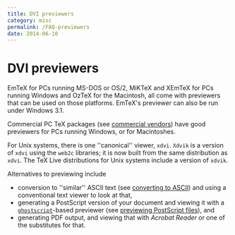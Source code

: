 ```yaml
---
title: DVI previewers
category: misc
permalink: /FAQ-previewers
date: 2014-06-10
---
```


# DVI previewers

EmTeX for PCs running MS-DOS or OS/2, MiKTeX and
XEmTeX for PCs running Windows and OzTeX for the Macintosh, all
come with previewers that can be used on those platforms. EmTeX's
previewer can also be run under Windows&nbsp;3.1.

Commercial PC TeX packages (see 
[commercial vendors](/FAQ-commercial))
have good previewers for PCs running Windows, or for Macintoshes.

For Unix systems, there is one ''canonical'' viewer, `xdvi`.
`Xdvik` is a version of `xdvi` using the
`web2c` libraries; it is now built from the same distribution
as `xdvi`.  The TeX&nbsp;Live distributions for Unix systems
include a version of `xdvik`.

Alternatives to previewing include
  

-  conversion to ''similar'' ASCII text (see
    [converting to ASCII](/FAQ-toascii)) and using a
    conventional text viewer to look at that,
-  generating a PostScript version of your document and viewing it
    with a
    [`ghostscript`](https://www.ghostscript.com/)-based
    previewer (see 
    [previewing PostScript files](/FAQ-PSpreview)), and
-  generating  PDF output, and viewing that with
    _Acrobat Reader_ or one of the substitutes for that.

